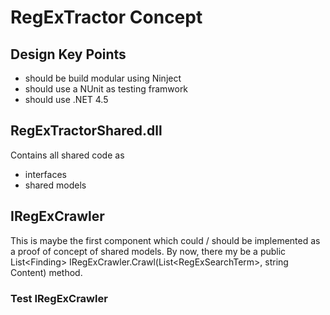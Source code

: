# RegExTractor Concept
## Design Key Points

* should be build modular using Ninject
* should use a NUnit as testing framwork
* should use .NET 4.5
 
## RegExTractorShared.dll
Contains all shared code as 

* interfaces
* shared models

## IRegExCrawler
This is maybe the first component which could / should be implemented as a proof of concept of shared models.
By now, there my be a public List<Finding\> IRegExCrawler.Crawl(List<RegExSearchTerm\>, string Content) method.

### Test IRegExCrawler
